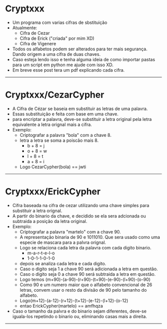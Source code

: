 # Cryptxxx
- Um programa com varias cifras de sbstituição
- Atualmente:
	- Cifra de Cezar
	- Cifra de Erick ("criada" por mim XD)
	- Cifra de Vigenere
- Todos os alfabetos podem ser alterados para ter mais segurança. Dando origem a uma cifra de duas chaves.
- Caso esteja lendo isso e tenha alguma ideia de como importar pastas para um script em python me ajude com isso XD.
- Em breve esse post tera um pdf explicando cada cifra.
________________________________________________________________________________________________________
# Cryptxxx/CezarCypher
- A Cifra de Cézar se baseia em substituir as letras de uma palavra.
- Essas substituição e feita com base em uma chave.
- para encriptar a palavra, deve-se substituir a letra original pela letra equivalente a letra orignal mais a cifra.
- Exemplo:
	- Criptografar a palavra "bola" com a chave 8.
	- letra a letra se soma a poiscão mais 8.
		- b + 8 = j
		- o + 8 = w
		- l + 8 = t
		- a + 8 = i
	- Logo CezarCypher(bola) == jwti
________________________________________________________________________________________________________
# Cryptxxx/ErickCypher
- Cifra baseada na cifra de cezar utilizando uma chave simples para substituir a letra orignal.
- A partir do binario da chave, e decidido se ela sera adcionada ou subtraida a posição da letra original.
- Exemplo:
	- Criptografar a palavra "martelo" com a chave 90.
	- A representação binaria de 90 e 1011010. Que sera usado como uma especie de mascara para a palvra orignal.
	- Logo se relaciona cada letra da palavra com cada digito binario.
		- m-a-r-t-e-l-o
		- 1-0-1-1-0-1-0
	- depois se analiza cada letra e cada digito.
	- Caso o digito seja 1 a chave 90 será adicionada a letra em questão.
	- Caso o digito seja 0 a chave 90 será subtraida a letra em questão.
	- Logo temos (m+90)-(a-90)-(r+90)-(t+90)-(e-90)-(l+90)-(o-90)
	- Como 90 e um numero maior que o alfabeto convencional de 26 letras, convem usar o resto da divisão de 90 pelo tamanho do alfabeto.
	- Logo(m+12)-(a-12)-(r+12)-(t+12)-(e-12)-(l+12)-(o-12)
	- entao ErickCypher(martelo) == amfhqza
- Caso o tamanho da palvra e do binario sejam diferentes, deve-se iguala-los repetindo o binario ou, eliminando casas mais a direita.
_________________________________________________________________________________________________________

	
